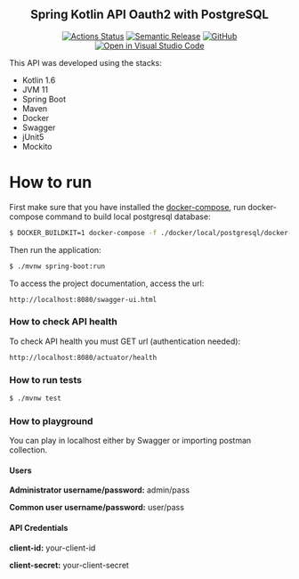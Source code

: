 <h2 align="center">Spring Kotlin API Oauth2 with PostgreSQL</h2>

<p align="center">
  <a href="https://github.com/joaogcs/spring-kotlin-user-oauth2-postgresql/actions"><img alt="Actions Status" src="https://github.com/joaogcs/spring-kotlin-user-oauth2-postgresql/workflows/CI/badge.svg"></a>
  <a href="https://github.com/relekang/python-semantic-release"><img alt="Semantic Release" src="https://img.shields.io/badge/%20%20%F0%9F%93%A6%F0%9F%9A%80-semantic--release-e10079.svg"></a>
  <a href="https://github.com/joaogcs/spring-kotlin-user-oauth2-postgresql/blob/master/LICENSE"><img alt="GitHub" src="https://img.shields.io/github/license/joaogcs/spring-kotlin-user-oauth2-postgresql"/></a>
  <a href="https://open.vscode.dev/joaogcs/spring-kotlin-user-oauth2-postgresql"><img alt="Open in Visual Studio Code" src="https://open.vscode.dev/badges/open-in-vscode.svg"/></a>
</p>

This API was developed using the stacks:
- Kotlin 1.6
- JVM 11
- Spring Boot
- Maven
- Docker
- Swagger
- jUnit5
- Mockito
# How to run
First make sure that you have installed the [docker-compose](https://docs.docker.com/compose/gettingstarted/), run docker-compose command to build local postgresql database:
```sh
$ DOCKER_BUILDKIT=1 docker-compose -f ./docker/local/postgresql/docker-compose.yml up -d
```
Then run the application:
```sh
$ ./mvnw spring-boot:run
```
To access the project documentation, access the url:
```
http://localhost:8080/swagger-ui.html
```
### How to check API health
To check API health you must GET url (authentication needed):
```
http://localhost:8080/actuator/health
```
### How to run tests
```sh
$ ./mvnw test
```
### How to playground
You can play in localhost either by Swagger or importing postman collection.

#### Users

**Administrator username/password:** admin/pass

**Common user username/password:** user/pass

#### API Credentials 

**client-id:** your-client-id

**client-secret:** your-client-secret